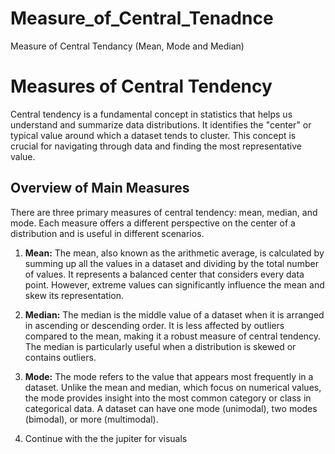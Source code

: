 # Measure_of_Central_Tenadnce
Measure of Central Tendancy (Mean, Mode and Median)


# Measures of Central Tendency

Central tendency is a fundamental concept in statistics that helps us understand and summarize data distributions. It identifies the "center" or typical value around which a dataset tends to cluster. This concept is crucial for navigating through data and finding the most representative value.

## Overview of Main Measures

There are three primary measures of central tendency: mean, median, and mode. Each measure offers a different perspective on the center of a distribution and is useful in different scenarios.

1. **Mean:** The mean, also known as the arithmetic average, is calculated by summing up all the values in a dataset and dividing by the total number of values. It represents a balanced center that considers every data point. However, extreme values can significantly influence the mean and skew its representation.

2. **Median:** The median is the middle value of a dataset when it is arranged in ascending or descending order. It is less affected by outliers compared to the mean, making it a robust measure of central tendency. The median is particularly useful when a distribution is skewed or contains outliers.

3. **Mode:** The mode refers to the value that appears most frequently in a dataset. Unlike the mean and median, which focus on numerical values, the mode provides insight into the most common category or class in categorical data. A dataset can have one mode (unimodal), two modes (bimodal), or more (multimodal).

4. Continue with the the jupiter for visuals 
